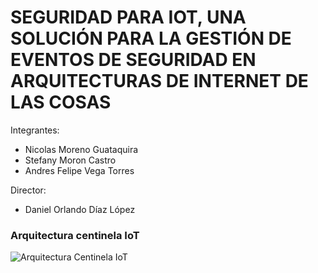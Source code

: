 # SEGURIDAD PARA IOT, UNA SOLUCIÓN PARA LA GESTIÓN DE EVENTOS DE SEGURIDAD EN ARQUITECTURAS DE INTERNET DE LAS COSAS

Integrantes:
* Nicolas Moreno Guataquira
* Stefany Moron Castro
* Andres Felipe Vega Torres

Director:
* Daniel Orlando Díaz López


 

### 
### Arquitectura centinela IoT

![Arquitectura Centinela IoT](https://github.com/andresvega82/SIEM-IoT/tree/master/Documentaci%C3%B3n/Arquitectura_Centinela_IoT.jpg)